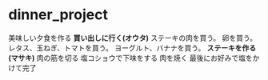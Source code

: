 # dinner_project
美味しい夕食を作る
**買い出しに行く(オウタ)**
ステーキの肉を買う。
卵を買う。
レタス、玉ねぎ、トマトを買う。
ヨーグルト、バナナを買う。
**ステーキを作る(マサキ)**
肉の筋を切る
塩コショウで下味をする
肉を焼く
最後にお好みで塩をかけて完了
